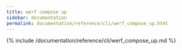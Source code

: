 ```yaml
---
title: werf compose up
sidebar: documentation
permalink: documentation/reference/cli/werf_compose_up.html
---
```


{% include /documentation/reference/cli/werf_compose_up.md %}

